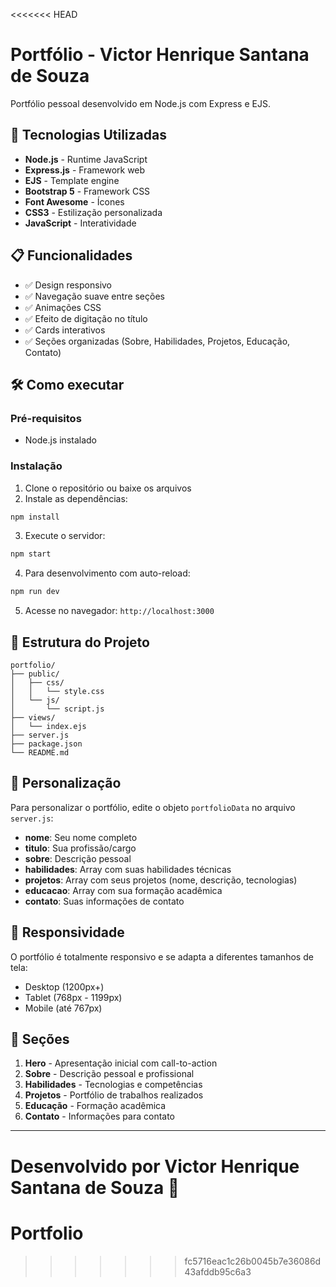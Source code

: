 <<<<<<< HEAD
# Portfólio - Victor Henrique Santana de Souza

Portfólio pessoal desenvolvido em Node.js com Express e EJS.

## 🚀 Tecnologias Utilizadas

- **Node.js** - Runtime JavaScript
- **Express.js** - Framework web
- **EJS** - Template engine
- **Bootstrap 5** - Framework CSS
- **Font Awesome** - Ícones
- **CSS3** - Estilização personalizada
- **JavaScript** - Interatividade

## 📋 Funcionalidades

- ✅ Design responsivo
- ✅ Navegação suave entre seções
- ✅ Animações CSS
- ✅ Efeito de digitação no título
- ✅ Cards interativos
- ✅ Seções organizadas (Sobre, Habilidades, Projetos, Educação, Contato)

## 🛠️ Como executar

### Pré-requisitos
- Node.js instalado

### Instalação

1. Clone o repositório ou baixe os arquivos
2. Instale as dependências:
```bash
npm install
```

3. Execute o servidor:
```bash
npm start
```

4. Para desenvolvimento com auto-reload:
```bash
npm run dev
```

5. Acesse no navegador: `http://localhost:3000`

## 📁 Estrutura do Projeto

```
portfolio/
├── public/
│   ├── css/
│   │   └── style.css
│   └── js/
│       └── script.js
├── views/
│   └── index.ejs
├── server.js
├── package.json
└── README.md
```

## 🎨 Personalização

Para personalizar o portfólio, edite o objeto `portfolioData` no arquivo `server.js`:

- **nome**: Seu nome completo
- **titulo**: Sua profissão/cargo
- **sobre**: Descrição pessoal
- **habilidades**: Array com suas habilidades técnicas
- **projetos**: Array com seus projetos (nome, descrição, tecnologias)
- **educacao**: Array com sua formação acadêmica
- **contato**: Suas informações de contato

## 📱 Responsividade

O portfólio é totalmente responsivo e se adapta a diferentes tamanhos de tela:
- Desktop (1200px+)
- Tablet (768px - 1199px)
- Mobile (até 767px)

## 🎯 Seções

1. **Hero** - Apresentação inicial com call-to-action
2. **Sobre** - Descrição pessoal e profissional
3. **Habilidades** - Tecnologias e competências
4. **Projetos** - Portfólio de trabalhos realizados
5. **Educação** - Formação acadêmica
6. **Contato** - Informações para contato

---

Desenvolvido por **Victor Henrique Santana de Souza** 🚀
=======
# Portfolio
>>>>>>> fc5716eac1c26b0045b7e36086d43afddb95c6a3
